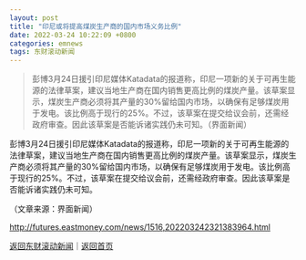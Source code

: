 ```yaml
---
layout: post
title: "印尼或将提高煤炭生产商的国内市场义务比例"
date: 2022-03-24 10:22:09 +0800
categories: emnews
tags: 东财滚动新闻
---
```

> 彭博3月24日援引印尼媒体Katadata的报道称，印尼一项新的关于可再生能源的法律草案，建议当地生产商在国内销售更高比例的煤炭产量。该草案显示，煤炭生产商必须将其产量的30%留给国内市场，以确保有足够煤炭用于发电。该比例高于现行的25%。不过，该草案在提交给议会前，还需经政府审查。因此该草案是否能诉诸实践仍未可知。（界面新闻）

<p>彭博3月24日援引印尼媒体Katadata的报道称，印尼一项新的关于可再生能源的法律草案，建议当地生产商在国内销售更高比例的煤炭产量。该草案显示，煤炭生产商必须将其产量的30%留给国内市场，以确保有足够煤炭用于发电。该比例高于现行的25%。不过，该草案在提交给议会前，还需经政府审查。因此该草案是否能诉诸实践仍未可知。</p><p class="em_media">（文章来源：界面新闻）</p>

<http://futures.eastmoney.com/news/1516,202203242321383964.html>

[返回东财滚动新闻](//finews.withounder.com/emnews/)｜[返回首页](//finews.withounder.com/)